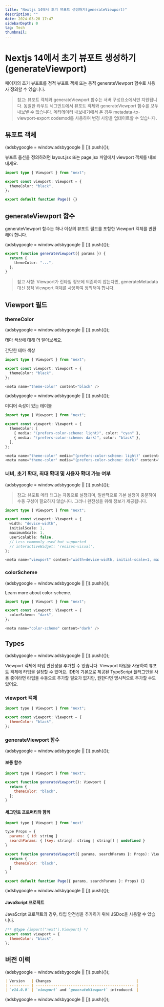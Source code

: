 ```yaml
---
title: "Nextjs 14에서 초기 뷰포트 생성하기(generateViewport)"
description: ""
date: 2024-03-20 17:47
sidebarDepth: 0
tag: Tech
thumbnail:
---
```


# Nextjs 14에서 초기 뷰포트 생성하기(generateViewport)

페이지의 초기 뷰포트를 정적 뷰포트 객체 또는 동적 generateViewport 함수로 사용자 정의할 수 있습니다.

> 참고:
> 뷰포트 객체와 generateViewport 함수는 서버 구성요소에서만 지원됩니다.
> 동일한 라우트 세그먼트에서 뷰포트 객체와 generateViewport 함수를 모두 내보낼 수 없습니다.
> 메타데이터 내보내기에서 온 경우 metadata-to-viewport-export codemod를 사용하여 변경 사항을 업데이트할 수 있습니다.

## 뷰포트 객체

<!-- ui-log 수평형 -->

<ins class="adsbygoogle"
      style="display:block"
      data-ad-client="ca-pub-4877378276818686"
      data-ad-slot="9743150776"
      data-ad-format="auto"
      data-full-width-responsive="true"></ins>
<component is="script">
(adsbygoogle = window.adsbygoogle || []).push({});
</component>

뷰포트 옵션을 정의하려면 layout.jsx 또는 page.jsx 파일에서 viewport 객체를 내보내세요.

```typescript
import type { Viewport } from "next";

export const viewport: Viewport = {
  themeColor: "black",
};

export default function Page() {}
```

## generateViewport 함수

generateViewport 함수는 하나 이상의 뷰포트 필드를 포함한 Viewport 객체를 반환해야 합니다.

<!-- ui-log 수평형 -->

<ins class="adsbygoogle"
      style="display:block"
      data-ad-client="ca-pub-4877378276818686"
      data-ad-slot="9743150776"
      data-ad-format="auto"
      data-full-width-responsive="true"></ins>
<component is="script">
(adsbygoogle = window.adsbygoogle || []).push({});
</component>

```typescript
export function generateViewport({ params }) {
  return {
    themeColor: "...",
  };
}
```

> 참고 사항:
> Viewport가 런타임 정보에 의존하지 않는다면, generateMetadata 대신 정적 Viewport 객체를 사용하여 정의해야 합니다.

## Viewport 필드

### themeColor

<!-- ui-log 수평형 -->

<ins class="adsbygoogle"
      style="display:block"
      data-ad-client="ca-pub-4877378276818686"
      data-ad-slot="9743150776"
      data-ad-format="auto"
      data-full-width-responsive="true"></ins>
<component is="script">
(adsbygoogle = window.adsbygoogle || []).push({});
</component>

테마 색상에 대해 더 알아보세요.

간단한 테마 색상

```typescript
import type { Viewport } from "next";

export const viewport: Viewport = {
  themeColor: "black",
};
```

```js
<meta name="theme-color" content="black" />
```

<!-- ui-log 수평형 -->

<ins class="adsbygoogle"
      style="display:block"
      data-ad-client="ca-pub-4877378276818686"
      data-ad-slot="9743150776"
      data-ad-format="auto"
      data-full-width-responsive="true"></ins>
<component is="script">
(adsbygoogle = window.adsbygoogle || []).push({});
</component>

미디어 속성이 있는 테이블

```typescript
import type { Viewport } from "next";

export const viewport: Viewport = {
  themeColor: [
    { media: "(prefers-color-scheme: light)", color: "cyan" },
    { media: "(prefers-color-scheme: dark)", color: "black" },
  ],
};
```

```js
<meta name="theme-color" media="(prefers-color-scheme: light)" content="cyan" />
<meta name="theme-color" media="(prefers-color-scheme: dark)" content="black" />
```

### 너비, 초기 확대, 최대 확대 및 사용자 확대 가능 여부

<!-- ui-log 수평형 -->

<ins class="adsbygoogle"
      style="display:block"
      data-ad-client="ca-pub-4877378276818686"
      data-ad-slot="9743150776"
      data-ad-format="auto"
      data-full-width-responsive="true"></ins>
<component is="script">
(adsbygoogle = window.adsbygoogle || []).push({});
</component>

> 참고: 뷰포트 메타 태그는 자동으로 설정되며, 일반적으로 기본 설정이 충분하여 수동 구성이 필요하지 않습니다. 그러나 완전성을 위해 정보가 제공됩니다.

```typescript
import type { Viewport } from "next";

export const viewport: Viewport = {
  width: "device-width",
  initialScale: 1,
  maximumScale: 1,
  userScalable: false,
  // Less commonly used but supported
  // interactiveWidget: 'resizes-visual',
};
```

```js
<meta name="viewport" content="width=device-width, initial-scale=1, maximum-scale=1, user-scalable=no" />
```

### colorScheme

<!-- ui-log 수평형 -->

<ins class="adsbygoogle"
      style="display:block"
      data-ad-client="ca-pub-4877378276818686"
      data-ad-slot="9743150776"
      data-ad-format="auto"
      data-full-width-responsive="true"></ins>
<component is="script">
(adsbygoogle = window.adsbygoogle || []).push({});
</component>

Learn more about color-scheme.

```typescript
import type { Viewport } from "next";

export const viewport: Viewport = {
  colorScheme: "dark",
};
```

```js
<meta name="color-scheme" content="dark" />
```

## Types

<!-- ui-log 수평형 -->

<ins class="adsbygoogle"
      style="display:block"
      data-ad-client="ca-pub-4877378276818686"
      data-ad-slot="9743150776"
      data-ad-format="auto"
      data-full-width-responsive="true"></ins>
<component is="script">
(adsbygoogle = window.adsbygoogle || []).push({});
</component>

Viewport 객체에 타입 안전성을 추가할 수 있습니다. Viewport 타입을 사용하여 뷰포트 객체에 타입을 설정할 수 있어요. IDE에 기본으로 제공된 TypeScript 플러그인을 사용 중이라면 타입을 수동으로 추가할 필요가 없지만, 원한다면 명시적으로 추가할 수도 있어요.

### viewport 객체

```js
import type { Viewport } from "next";

export const viewport: Viewport = {
  themeColor: "black",
};
```

### generateViewport 함수

<!-- ui-log 수평형 -->

<ins class="adsbygoogle"
      style="display:block"
      data-ad-client="ca-pub-4877378276818686"
      data-ad-slot="9743150776"
      data-ad-format="auto"
      data-full-width-responsive="true"></ins>
<component is="script">
(adsbygoogle = window.adsbygoogle || []).push({});
</component>

#### 보통 함수

```js
import type { Viewport } from "next";

export function generateViewport(): Viewport {
  return {
    themeColor: "black",
  };
}
```

#### 세그먼트 프로퍼티와 함께

```js
import type { Viewport } from 'next'

type Props = {
  params: { id: string }
  searchParams: { [key: string]: string | string[] | undefined }
}

export function generateViewport({ params, searchParams }: Props): Viewport {
  return {
    themeColor: 'black',
  }
}

export default function Page({ params, searchParams }: Props) {}
```

<!-- ui-log 수평형 -->

<ins class="adsbygoogle"
      style="display:block"
      data-ad-client="ca-pub-4877378276818686"
      data-ad-slot="9743150776"
      data-ad-format="auto"
      data-full-width-responsive="true"></ins>
<component is="script">
(adsbygoogle = window.adsbygoogle || []).push({});
</component>

#### JavaScript 프로젝트

JavaScript 프로젝트의 경우, 타입 안전성을 추가하기 위해 JSDoc을 사용할 수 있습니다.

```js
/** @type {import("next").Viewport} */
export const viewport = {
  themeColor: "black",
};
```

## 버전 이력

<!-- ui-log 수평형 -->

<ins class="adsbygoogle"
      style="display:block"
      data-ad-client="ca-pub-4877378276818686"
      data-ad-slot="9743150776"
      data-ad-format="auto"
      data-full-width-responsive="true"></ins>
<component is="script">
(adsbygoogle = window.adsbygoogle || []).push({});
</component>

```markdown
| Version   | Changes                                       |
| --------- | --------------------------------------------- |
| `v14.0.0` | `viewport` and `generateViewport` introduced. |
```

<!-- ui-log 수평형 -->

<ins class="adsbygoogle"
      style="display:block"
      data-ad-client="ca-pub-4877378276818686"
      data-ad-slot="9743150776"
      data-ad-format="auto"
      data-full-width-responsive="true"></ins>
<component is="script">
(adsbygoogle = window.adsbygoogle || []).push({});
</component>
